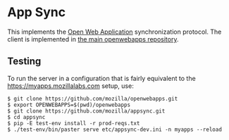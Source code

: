 App Sync
========

This implements the [Open Web
Application](https://apps.mozillalabs.com) synchronization protocol.
The client is implemented in [the main openwebapps
repository](https://github.com/mozilla/openwebapps).

Testing
-------

To run the server in a configuration that is fairly equivalent to the
https://myapps.mozillalabs.com setup, use:

    $ git clone https://github.com/mozilla/openwebapps.git
    $ export OPENWEBAPPS=$(pwd)/openwebapps
    $ git clone https://github.com/mozilla/appsync.git
    $ cd appsync
    $ pip -E test-env install -r prod-reqs.txt
    $ ./test-env/bin/paster serve etc/appsync-dev.ini -n myapps --reload
